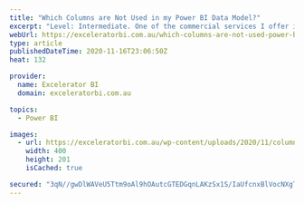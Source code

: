 ```yaml
---
title: "Which Columns are Not Used in my Power BI Data Model?"
excerpt: "Level: Intermediate. One of the commercial services I offer is to complete a health check of Power BI deployments. I look at everything including the data model, the DAX, the queries, the distribution approach, and other things to help you polish your work. I thought I would share with you [...]Read"
webUrl: https://exceleratorbi.com.au/which-columns-are-not-used-power-bi-data-model/
type: article
publishedDateTime: 2020-11-16T23:06:50Z
heat: 132

provider:
  name: Excelerator BI
  domain: exceleratorbi.com.au

topics:
  - Power BI

images:
  - url: https://exceleratorbi.com.au/wp-content/uploads/2020/11/columns-not-used.png
    width: 400
    height: 201
    isCached: true

secured: "3qN//gwDlWAVeU5Ttm9oAl9hOAutcGTEDGqnLAKzSx1S/IaUfcnxBlVocNXgTJQdPNw6AiheEKmq89WDbSEkwSCEHIVjMhQ9Yi3w5aC761Wum/Aj3io2Rpyhadnu9Pf7Lra5m0eoHQHtRQCy6641AR5S/rkoAcAr7DAqJbj/Z2aOS291iNO05l4lzM4src6b1wEOhAMCNJuAXKy8n+qjU1sn3ozM4OtZo9HzxkrkI/IkDzlREMyMQcTlVS4tZT8+wmNZu3TWbyi7uSmWpFutEBmUQpkd3UWMHmpUGx5b32XCwrXEk3BaIXo5V2ibul5mtRTE3KPxAcQH2FjL+VBf7Zq2zhV/tEPVnKYLZP77KJc=;N8516QPlTi5k1fRcQZyl+A=="
---
```


